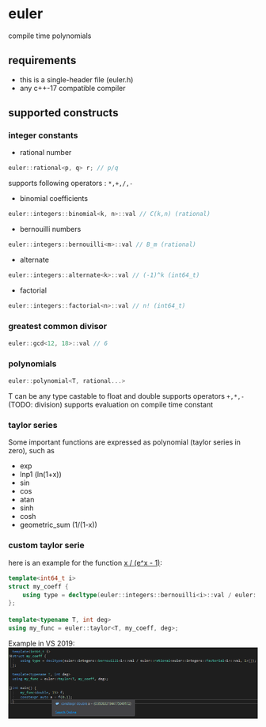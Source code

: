 # euler
compile time polynomials

## requirements
- this is a single-header file (euler.h)
- any c++-17 compatible compiler

## supported constructs
### integer constants
- rational number
```cpp
euler::rational<p, q> r; // p/q
```
supports following operators : `*,+,/,-`
- binomial coefficients
```cpp
euler::integers::binomial<k, n>::val // C(k,n) (rational)
```
- bernouilli numbers
```cpp
euler::integers::bernouilli<m>::val // B_m (rational)
```
- alternate
```cpp
euler::integers::alternate<k>::val // (-1)^k (int64_t)
```
- factorial
```cpp
euler::integers::factorial<n>::val // n! (int64_t)
```

### greatest common divisor
```cpp
euler::gcd<12, 18>::val // 6
```

### polynomials
```cpp
euler::polynomial<T, rational...>
```
T can be any type castable to float and double
supports operators `+,*,-` (TODO: division)
supports evaluation on compile time constant 

### taylor series
Some important functions are expressed as polynomial (taylor series in zero), such as
- exp
- lnp1 (ln(1+x))
- sin
- cos
- atan
- sinh
- cosh
- geometric_sum (1/(1-x))

### custom taylor serie
here is an example for the function [x / (e^x - 1)](https://fr.wikipedia.org/wiki/Nombre_de_Bernoulli#D%C3%A9finition_par_une_fonction_g%C3%A9n%C3%A9ratrice):

```cpp
template<int64_t i>
struct my_coeff {
	using type = decltype(euler::integers::bernouilli<i>::val / euler::rational<euler::integers::factorial<i>::val, 1>{});
};

template<typename T, int deg>
using my_func = euler::taylor<T, my_coeff, deg>;
``` 
Example in VS 2019:
![toto](./images/taylor.png)





